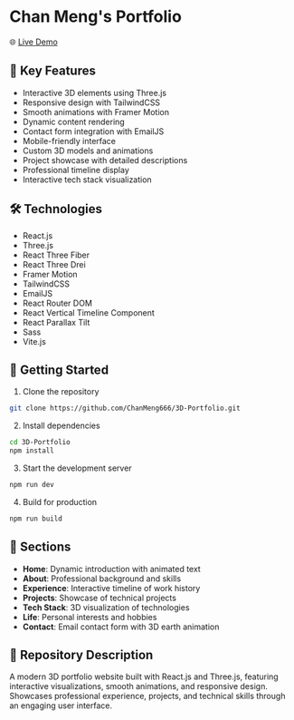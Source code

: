# Chan Meng's Portfolio

🌐 [Live Demo](https://chanmeng.live/)

## 🚀 Key Features

- Interactive 3D elements using Three.js
- Responsive design with TailwindCSS
- Smooth animations with Framer Motion
- Dynamic content rendering
- Contact form integration with EmailJS
- Mobile-friendly interface
- Custom 3D models and animations
- Project showcase with detailed descriptions
- Professional timeline display
- Interactive tech stack visualization

## 🛠️ Technologies

- React.js
- Three.js
- React Three Fiber
- React Three Drei
- Framer Motion
- TailwindCSS
- EmailJS
- React Router DOM
- React Vertical Timeline Component
- React Parallax Tilt
- Sass
- Vite.js

## 🚦 Getting Started

1. Clone the repository
```bash
git clone https://github.com/ChanMeng666/3D-Portfolio.git
```

2. Install dependencies
```bash
cd 3D-Portfolio
npm install
```

3. Start the development server
```bash
npm run dev
```

4. Build for production
```bash
npm run build
```

## 📱 Sections

- **Home**: Dynamic introduction with animated text
- **About**: Professional background and skills
- **Experience**: Interactive timeline of work history
- **Projects**: Showcase of technical projects
- **Tech Stack**: 3D visualization of technologies
- **Life**: Personal interests and hobbies
- **Contact**: Email contact form with 3D earth animation

## 🎯 Repository Description

A modern 3D portfolio website built with React.js and Three.js, featuring interactive visualizations, smooth animations, and responsive design. Showcases professional experience, projects, and technical skills through an engaging user interface.
